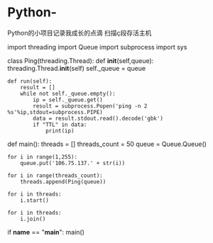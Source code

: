 # Python-
Python的小项目记录我成长的点滴
扫描ç段存活主机

import threading
import Queue
import subprocess
import sys

class Ping(threading.Thread):
    def __init__(self,queue):
        threading.Thread.__init__(self)
        self._queue = queue

    def run(self):
        result = []
        while not self._queue.empty():
            ip = self._queue.get()
            result = subprocess.Popen('ping -n 2 %s'%ip,stdout=subprocess.PIPE)
            data = result.stdout.read().decode('gbk')
            if "TTL" in data:
                print(ip)


def main():
    threads = []
    threads_count = 50
    queue = Queue.Queue()

    for i in range(1,255):
        queue.put('106.75.137.' + str(i))

    for i in range(threads_count):
        threads.append(Ping(queue))

    for i in threads:
        i.start()

    for i in threads:
        i.join()

if __name__ == "__main__":
    main()
